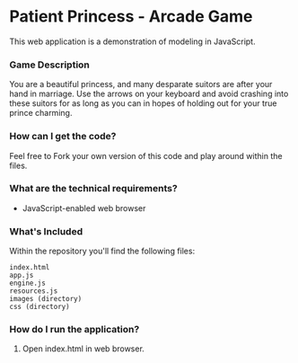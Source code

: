 # Patient Princess - Arcade Game
This web application is a demonstration of modeling in JavaScript.

### Game Description
You are a beautiful princess, and many desparate suitors are after your hand in marriage. Use the arrows on your keyboard and avoid crashing into these suitors for as long as you can in hopes of holding out for your true prince charming.

### How can I get the code?
Feel free to Fork your own version of this code and play around within the files.

### What are the technical requirements?
* JavaScript-enabled web browser

### What's Included
Within the repository you'll find the following files:
```
index.html
app.js
engine.js
resources.js
images (directory)
css (directory)
```

### How do I run the application?
1. Open index.html in web browser.
